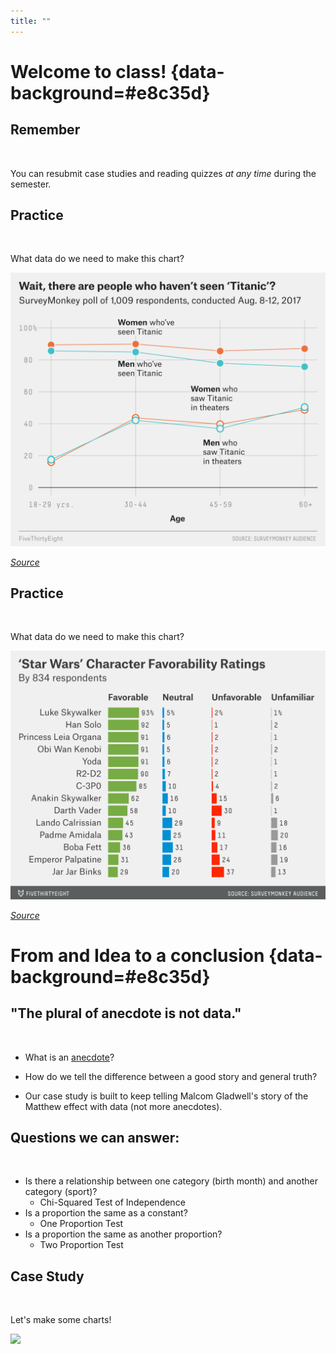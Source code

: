 ```yaml
---
title: ""
---
```


# Welcome to class! {data-background=#e8c35d}

## Remember

<br>

You can resubmit case studies and reading quizzes *at any time* during the semester.

## Practice

<br>

What data do we need to make this chart?

![](images/tidydata/hickey-titanic-1218-1.png)

[*Source*](https://fivethirtyeight.com/features/how-many-people-havent-seen-titanic/)

## Practice 

<br>

What data do we need to make this chart?

![](images/tidydata/hickey-datalab-starwars-41.png)

[*Source*](https://fivethirtyeight.com/features/americas-favorite-star-wars-movies-and-least-favorite-characters/)


# From and Idea to a conclusion {data-background=#e8c35d}

## "The plural of anecdote is not data."

<br>

- What is an [anecdote](https://www.google.com/search?q=anecdote&oq=anecdote&aqs=chrome..69i57j69i60.1926j0j4&sourceid=chrome&ie=UTF-8)?

- How do we tell the difference between a good story and general truth?

- Our case study is built to keep telling Malcom Gladwell's story of the Matthew effect with data (not more anecdotes).

## Questions we can answer:

<br>

- Is there a relationship between one category (birth month) and another category (sport)?
  - Chi-Squared Test of Independence
- Is a proportion the same as a constant?
  - One Proportion Test
- Is a proportion the same as another proportion?
  - Two Proportion Test

## Case Study

<br>

Let's make some charts!

![](images/look-at-this-graph.gif)
